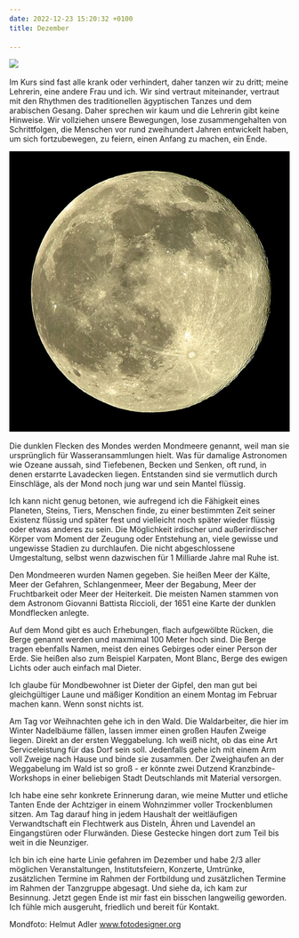 ```yaml
---
date: 2022-12-23 15:20:32 +0100
title: Dezember

---
```

![](/uploads/eisbaum.jpg)

Im Kurs sind fast alle krank oder verhindert, daher tanzen wir zu dritt; meine Lehrerin, eine andere Frau und ich. Wir sind vertraut miteinander, vertraut mit den Rhythmen des traditionellen ägyptischen Tanzes und dem arabischen Gesang. Daher sprechen wir kaum und die Lehrerin gibt keine Hinweise. Wir vollziehen unsere Bewegungen, lose zusammengehalten von Schrittfolgen, die Menschen vor rund zweihundert Jahren entwickelt haben, um sich fortzubewegen, zu feiern, einen Anfang zu machen, ein Ende.

![](/uploads/moon_by_helmut_adler.jpg)

Die dunklen Flecken des Mondes werden Mondmeere genannt, weil man sie ursprünglich für Wasseransammlungen hielt. Was für damalige Astronomen wie Ozeane aussah, sind Tiefebenen, Becken und Senken, oft rund, in denen erstarrte Lavadecken liegen. Entstanden sind sie vermutlich durch Einschläge, als der Mond noch jung war und sein Mantel flüssig.

Ich kann nicht genug betonen, wie aufregend ich die Fähigkeit eines Planeten, Steins, Tiers, Menschen finde, zu einer bestimmten Zeit seiner Existenz flüssig und später fest und vielleicht noch später wieder flüssig oder etwas anderes zu sein. Die Möglichkeit irdischer und außerirdischer Körper vom Moment der Zeugung oder Entstehung an, viele gewisse und ungewisse Stadien zu durchlaufen. Die nicht abgeschlossene Umgestaltung, selbst wenn dazwischen für 1 Milliarde Jahre mal Ruhe ist.

Den Mondmeeren wurden Namen gegeben. Sie heißen Meer der Kälte, Meer der Gefahren, Schlangenmeer, Meer der Begabung, Meer der Fruchtbarkeit oder Meer der Heiterkeit. Die meisten Namen stammen von dem Astronom Giovanni Battista Riccioli, der 1651 eine Karte der dunklen Mondflecken anlegte.

Auf dem Mond gibt es auch Erhebungen, flach aufgewölbte Rücken, die Berge genannt werden und maxmimal 100 Meter hoch sind. Die Berge tragen ebenfalls Namen, meist den eines Gebirges oder einer Person der Erde. Sie heißen also zum Beispiel Karpaten, Mont Blanc, Berge des ewigen Lichts oder auch einfach mal Dieter.

Ich glaube für Mondbewohner ist Dieter der Gipfel, den man gut bei gleichgültiger Laune und mäßiger Kondition an einem Montag im Februar machen kann. Wenn sonst nichts ist.

Am Tag vor Weihnachten gehe ich in den Wald. Die Waldarbeiter, die hier im Winter Nadelbäume fällen, lassen immer einen großen Haufen Zweige liegen. Direkt an der ersten Weggabelung. Ich weiß nicht, ob das eine Art Serviceleistung für das Dorf sein soll. Jedenfalls gehe ich mit einem Arm voll Zweige nach Hause und binde sie zusammen. Der Zweighaufen an der Weggabelung im Wald ist so groß - er könnte zwei Dutzend Kranzbinde-Workshops in einer beliebigen Stadt Deutschlands mit Material versorgen.

Ich habe eine sehr konkrete Erinnerung daran, wie meine Mutter und etliche Tanten Ende der Achtziger in einem Wohnzimmer voller Trockenblumen sitzen. Am Tag darauf hing in jedem Haushalt der weitläufigen Verwandtschaft ein Flechtwerk aus Disteln, Ähren und Lavendel an Eingangstüren oder Flurwänden. Diese Gestecke hingen dort zum Teil bis weit in die Neunziger.

Ich bin ich eine harte Linie gefahren im Dezember und habe 2/3 aller möglichen Veranstaltungen, Institutsfeiern, Konzerte, Umtrünke, zusätzlichen Termine im Rahmen der Fortbildung und zusätzlichen Termine im Rahmen der Tanzgruppe abgesagt. Und siehe da, ich kam zur Besinnung. Jetzt gegen Ende ist mir fast ein bisschen langweilig geworden. Ich fühle mich ausgeruht, friedlich und bereit für Kontakt.

Mondfoto: Helmut Adler www.fotodesigner.org